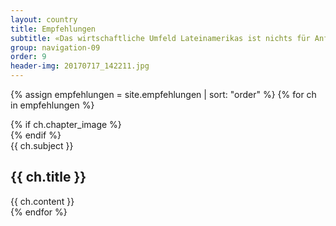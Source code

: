 ```yaml
---
layout: country
title: Empfehlungen
subtitle: «Das wirtschaftliche Umfeld Lateinamerikas ist nichts für Anfänger, sondern nur für Profis»
group: navigation-09
order: 9
header-img: 20170717_142211.jpg
---
```

{% assign empfehlungen = site.empfehlungen | sort: "order" %}
{% for ch in empfehlungen %}
<section class="box chapter-{{ ch.subject }}" id="{{ ch.subject }}">
    {% if ch.chapter_image %}
        <div class="image grid" style="background-image: url(../media/img/{{ ch.chapter_image }});">
        </div>
    {% endif %}
    <div class="content">
        <span class="chapter-subject">{{ ch.subject }}</span>
        <h1 class="chapter-title">{{ ch.title }}</h1>
    </div>
    {{ ch.content }}
</section>
{% endfor %}
